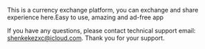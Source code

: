 
This is a currency exchange platform, you can exchange and share experience here.Easy to use, amazing and ad-free app

If you have any questions, please contact technical support email: shenkekezxc@icloud.com. Thank you for your support.
